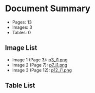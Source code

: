 # Document Summary

- Pages: 13
- Images: 3
- Tables: 0

## Image List

- Image 1 (Page 3): [p3_i1.png](pdf_images/p3_i1.png)
- Image 2 (Page 7): [p7_i1.png](pdf_images/p7_i1.png)
- Image 3 (Page 12): [p12_i1.png](pdf_images/p12_i1.png)

## Table List

